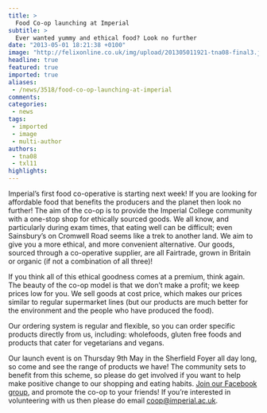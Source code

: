 ```yaml
---
title: >
  Food Co-op launching at Imperial
subtitle: >
  Ever wanted yummy and ethical food? Look no further
date: "2013-05-01 18:21:38 +0100"
image: "http://felixonline.co.uk/img/upload/201305011921-tna08-final3.jpg-1.jpg"
headline: true
featured: true
imported: true
aliases:
 - /news/3518/food-co-op-launching-at-imperial
comments:
categories:
 - news
tags:
 - imported
 - image
 - multi-author
authors:
 - tna08
 - txl11
highlights:
---
```


Imperial’s first food co-operative is starting next week! If you are looking for affordable food that benefits the producers and the planet then look no further! The aim of the co-op is to provide the Imperial College community with a one-stop shop for ethically sourced goods. We all know, and particularly during exam times, that eating well can be difficult; even Sainsbury’s on Cromwell Road seems like a trek to another land. We aim to give you a more ethical, and more convenient alternative. Our goods, sourced through a co-operative supplier, are all Fairtrade, grown in Britain or organic (if not a combination of all three)!

If you think all of this ethical goodness comes at a premium, think again. The beauty of the co-op model is that we don’t make a profit; we keep prices low for you. We sell goods at cost price, which makes our prices similar to regular supermarket lines (but our products are much better for the environment and the people who have produced the food).

Our ordering system is regular and flexible, so you can order specific products directly from us, including: wholefoods, gluten free foods and products that cater for vegetarians and vegans.

Our launch event is on Thursday 9th May in the Sherfield Foyer all day long, so come and see the range of products we have! The community sets to benefit from this scheme, so please do get involved if you want to help make positive change to our shopping and eating habits. [Join our Facebook group](https://www.facebook.com/groups/135246416662437/139239209596491/?notif_t=like), and promote the co-op to your friends! If you’re interested in volunteering with us then please do email [coop@imperial.ac.uk](mailto:coop@imperial.ac.uk).
